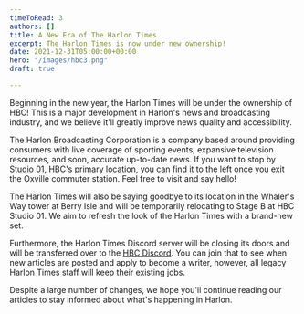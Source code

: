 ```yaml
---
timeToRead: 3
authors: []
title: A New Era of The Harlon Times
excerpt: The Harlon Times is now under new ownership!
date: 2021-12-31T05:00:00+00:00
hero: "/images/hbc3.png"
draft: true

---
```

Beginning in the new year, the Harlon Times will be under the ownership of HBC! This is a major development in Harlon's news and broadcasting industry, and we believe it'll greatly improve news quality and accessibility. 

The Harlon Broadcasting Corporation is a company based around providing consumers with live coverage of sporting events, expansive television resources, and soon, accurate up-to-date news. If you want to stop by Studio 01, HBC's primary location, you can find it to the left once you exit the Oxville commuter station. Feel free to visit and say hello!

The Harlon Times will also be saying goodbye to its location in the Whaler's Way tower at Berry Isle and will be temporarily relocating to Stage B at HBC Studio 01. We aim to refresh the look of the Harlon Times with a brand-new set.

Furthermore, the Harlon Times Discord server will be closing its doors and will be transferred over to the [HBC Discord](https://discord.com/invite/eAurqUyGyd). You can join that to see when new articles are posted and apply to become a writer, however, all legacy Harlon Times staff will keep their existing jobs.

Despite a large number of changes, we hope you'll continue reading our articles to stay informed about what's happening in Harlon.